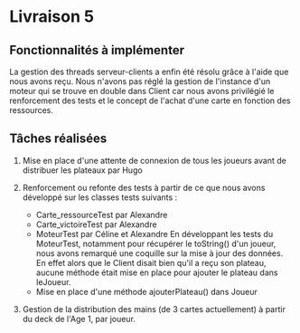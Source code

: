 # Livraison 5

## Fonctionnalités à implémenter

La gestion des threads serveur-clients a enfin été résolu grâce à l'aide que nous avons reçu. 
Nous n'avons pas réglé la gestion de l'instance d'un moteur qui se trouve en double dans Client car nous avons privilégié le renforcement des tests et le concept de l'achat d'une carte en fonction des ressources. 

## Tâches réalisées 

1. Mise en place d'une attente de connexion de tous les joueurs avant de distribuer les plateaux par Hugo 

2. Renforcement ou refonte des tests à partir de ce que nous avons développé sur les classes tests suivants :
    - Carte_ressourceTest par Alexandre
    - Carte_victoireTest par Alexandre
    - MoteurTest par Céline et Alexandre
En développant les tests du MoteurTest, notamment pour récupérer le toString() d'un joueur, nous avons remarqué une coquille sur la mise à jour des données. En effet alors que le Client disait bien qu'il a reçu son plateau, aucune méthode était mise en place pour ajouter le plateau dans leJoueur. 
    - Mise en place d'une méthode ajouterPlateau() dans Joueur

3. Gestion de la distribution des mains (de 3 cartes actuellement) à partir du deck de l'Age 1, par joueur.


